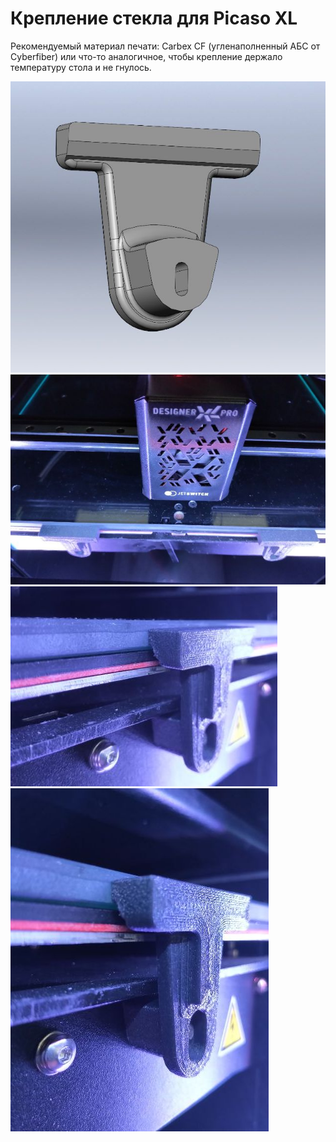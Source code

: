 # Крепление стекла для Picaso XL
Рекомендуемый материал печати: Carbex CF (угленаполненный АБС от Cyberfiber) или что-то аналогичное, чтобы крепление держало температуру стола и не гнулось.

![Крепление_стекла_XL_0](./img/Крепление_стекла_XL_0.jpg)
![Крепление_стекла_XL_1](./img/Крепление_стекла_XL_1.jpg)
![Крепление_стекла_XL_2](./img/Крепление_стекла_XL_2.jpg)
![Крепление_стекла_XL_3](./img/Крепление_стекла_XL_3.jpg)
